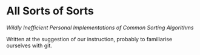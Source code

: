 # All Sorts of Sorts  

*Wildly Inefficient Personal Implementations of Common Sorting Algorithms*

Written at the suggestion of our instruction, probably to familiarise ourselves with git.